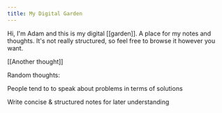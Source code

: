 ```yaml
---
title: My Digital Garden
---
```


Hi, I'm Adam and this is my digital [[garden]]. A place for my notes and thoughts. It's not really structured, so feel free to browse it however you want.

[[Another thought]]

Random thoughts:

People tend to to speak about problems in terms of solutions

Write concise & structured notes for later understanding